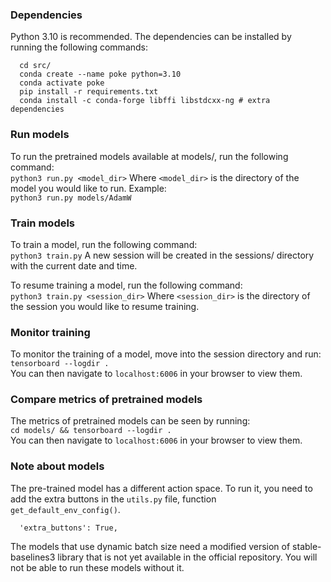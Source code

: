 ### Dependencies
Python 3.10 is recommended. The dependencies can be installed by running the following commands:
```
  cd src/
  conda create --name poke python=3.10
  conda activate poke
  pip install -r requirements.txt
  conda install -c conda-forge libffi libstdcxx-ng # extra dependencies
```

### Run models
To run the pretrained models available at models/, run the following command:  
```python3 run.py <model_dir>```
Where `<model_dir>` is the directory of the model you would like to run.
Example:  
```python3 run.py models/AdamW```

### Train models
To train a model, run the following command:  
```python3 train.py```
A new session will be created in the sessions/ directory with the current date and time.

To resume training a model, run the following command:  
```python3 train.py <session_dir>```
Where `<session_dir>` is the directory of the session you would like to resume training.

### Monitor training
To monitor the training of a model, move into the session directory and run:  
```tensorboard --logdir .```  
You can then navigate to `localhost:6006` in your browser to view them.  

### Compare metrics of pretrained models
The metrics of pretrained models can be seen by running:  
```cd models/ && tensorboard --logdir .```  
You can then navigate to `localhost:6006` in your browser to view them.  

### Note about models

The pre-trained model has a different action space. To run it, you need to add the extra buttons in the `utils.py` file, function `get_default_env_config()`.  
```
  'extra_buttons': True,
```

The models that use dynamic batch size need a modified version of stable-baselines3 library that is not yet available in the official repository. 
You will not be able to run these models without it.

